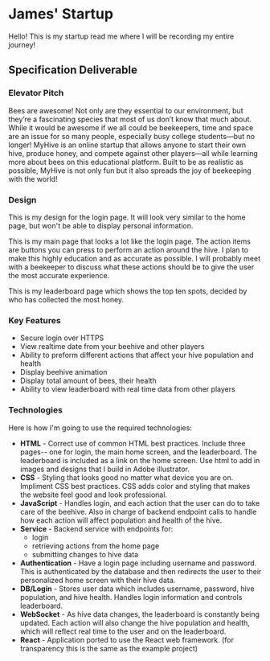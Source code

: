 # James' Startup
Hello! This is my startup read me where I will be recording my entire journey!

## Specification Deliverable
### Elevator Pitch
Bees are awesome! Not only are they essential to our environment, but they’re a fascinating species that most of us don’t know that much about. While it would be awesome if we all could be beekeepers, time and space are an issue for so many people, especially busy college students—but no longer! MyHive is an online startup that allows anyone to start their own hive, produce honey, and compete against other players—all while learning more about bees on this educational platform. Built to be as realistic as possible, MyHive is not only fun but it also spreads the joy of beekeeping with the world! 
### Design
This is my design for the login page. It will look very similar to the home page, but won't be able to display personal information.

This is my main page that looks a lot like the login page. The action items are buttons you can press to perform an action around the hive. I plan to make this highly education and as accurate as possible. I will probably meet with a beekeeper to discuss what these actions should be to give the user the most accurate experience.

This is my leaderboard page which shows the top ten spots, decided by who has collected the most honey.

### Key Features

- Secure login over HTTPS
- View realtime date from your beehive and other players
- Ability to preform different actions that affect your hive population and health
- Display beehive animation
- Display total amount of bees, their health
- Ability to view leaderboard with real time data from other players

### Technologies
Here is how I'm going to use the required technologies:

- **HTML** - Correct use of common HTML best practices. Include three pages-- one for login, the main home screen, and the leaderboard. The leaderboard is included as a link on the home screen. Use html to add in images and designs that I build in Adobe illustrator.
- **CSS** - Styling that looks good no matter what device you are on. Impliment CSS best practices. CSS adds color and styling that makes the website feel good and look professional. 
- **JavaScript** - Handles login, and each action that the user can do to take care of the beehive. Also in charge of backend endpoint calls to handle how each action will affect population and health of the hive.
- **Service** - Backend service with endpoints for:
  - login
  - retrieving actions from the home page
  - submitting changes to hive data
- **Authentication** - Have a login page including username and password. This is authenticated by the database and then redirects the user to their personalized home screen with their hive data. 
- **DB/Login** - Stores user data which includes username, password, hive population, and hive health. Handles login information and controls leaderboard.
- **WebSocket** - As hive data changes, the leaderboard is constantly being updated. Each action will also change the hive population and health, which will reflect real time to the user and on the leaderboard.
- **React** - Application ported to use the React web framework. (for transparency this is the same as the example project)
